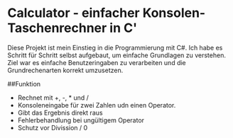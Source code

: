 # Calculator - einfacher Konsolen-Taschenrechner in C'

Diese Projekt ist mein Einstieg in die Programmierung mit C#. Ich habe es Schritt für Schritt selbst aufgebaut, um einfache Grundlagen zu verstehen.
Ziel war es einfache Benutzeringaben zu verarbeiten und die Grundrechenarten korrekt umzusetzen.

##Funktion 

  - Rechnet mit +, -, * und /
  - Konsoleneingabe für zwei Zahlen udn einen Operator.
  - Gibt das Ergebnis direkt raus
  - Fehlerbehandlung bei ungültigem Operator
  - Schutz vor Divission / 0
